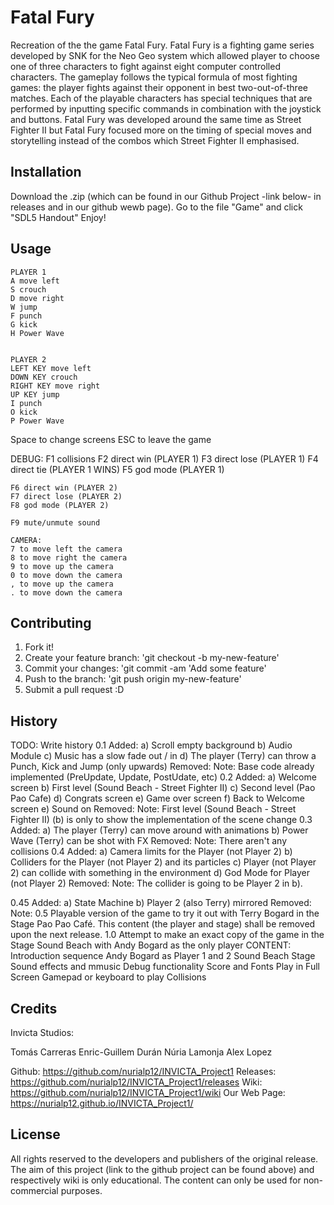 ﻿# Fatal Fury
Recreation of the the game Fatal Fury.
Fatal Fury is a fighting game series developed by SNK for the Neo Geo system which allowed player to choose one of three characters to fight against eight computer controlled characters.
The gameplay follows the typical formula of most fighting games: 
the player fights against their opponent in best two-out-of-three matches. 
Each of the playable characters has special techniques that are performed by inputting specific commands in combination with the joystick and buttons. 
Fatal Fury was developed around the same time as Street Fighter II but Fatal Fury focused more on the timing of special moves and storytelling instead of the combos which Street Fighter II emphasised.


## Installation
Download the .zip (which can be found in our Github Project -link below- in releases and in our github wewb page).
Go to the file "Game" and click "SDL5 Handout"
Enjoy!


## Usage

	PLAYER 1
	A move left
	S crouch
	D move right
	W jump
	F punch
	G kick
	H Power Wave
	

	PLAYER 2
	LEFT KEY move left
	DOWN KEY crouch
	RIGHT KEY move right
	UP KEY jump
	I punch
	O kick
	P Power Wave
	
Space to change screens
ESC to leave the game

DEBUG:
	F1 collisions
	F2 direct win (PLAYER 1)
	F3 direct lose (PLAYER 1)
	F4 direct tie (PLAYER 1 WINS)
	F5 god mode (PLAYER 1)

	F6 direct win (PLAYER 2)
	F7 direct lose (PLAYER 2)
	F8 god mode (PLAYER 2)

	F9 mute/unmute sound

	CAMERA:
	7 to move left the camera
	8 to move right the camera
	9 to move up the camera
	0 to move down the camera
	, to move up the camera
	. to move down the camera


## Contributing
1. Fork it!
2. Create your feature branch: 'git checkout -b my-new-feature'
3. Commit your changes: 'git commit -am 'Add some feature'
4. Push to the branch: 'git push origin my-new-feature'
5. Submit a pull request :D


## History
TODO: Write history
0.1
	Added:
		a) Scroll empty background
		b) Audio Module
		c) Music has a slow fade out / in
		d) The player (Terry) can throw a Punch, Kick and Jump (only upwards)
	Removed:
	Note: Base code already implemented (PreUpdate, Update, PostUdate, etc)
0.2
	Added:
		a) Welcome screen
		b) First level (Sound Beach - Street Fighter II)
		c) Second level (Pao Pao Cafe)
		d) Congrats screen
		e) Game over screen
		f) Back to Welcome screen
		e) Sound on
	Removed:
	Note: First level (Sound Beach - Street Fighter II) (b) is only to show the implementation of the scene change
0.3
	Added:
		a) The player (Terry) can move around with animations
		b) Power Wave (Terry) can be shot with FX
	Removed:
	Note: There aren't any collisions
0.4 
	Added:
		a) Camera limits for the Player (not Player 2)
		b) Colliders for the Player (not Player 2) and its particles
		c) Player (not Player 2) can collide with something in the environment 
		d) God Mode for Player (not Player 2)
	Removed:
	Note: The collider is going to be Player 2 in b).

0.45 
	Added:
		a) State Machine
		b) Player 2 (also Terry) mirrored
	Removed:
	Note: 
0.5
	Playable version of the game to try it out with Terry Bogard in the Stage Pao Pao Café. 
	This content (the player and stage) shall be removed upon the next release.
1.0
	Attempt to make an exact copy of the game in the Stage Sound Beach with Andy Bogard as the only player
	CONTENT:
		Introduction sequence
		Andy Bogard as Player 1 and 2
		Sound Beach Stage
		Sound effects and mmusic
		Debug functionality
		Score and Fonts
		Play in Full Screen
		Gamepad or keyboard to play
		Collisions
		


## Credits
Invicta Studios:

Tomás Carreras
Enric-Guillem Durán
Núria Lamonja
Alex Lopez

Github: https://github.com/nurialp12/INVICTA_Project1
Releases: https://github.com/nurialp12/INVICTA_Project1/releases
Wiki: https://github.com/nurialp12/INVICTA_Project1/wiki
Our Web Page: https://nurialp12.github.io/INVICTA_Project1/


## License
All rights reserved to the developers and publishers of the original release. 
The aim of this project (link to the github project can be found above) and respectively wiki is only educational. 
The content can only be used for non-commercial purposes.

